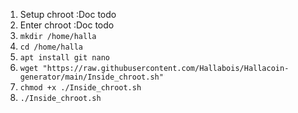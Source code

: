 1. Setup chroot :Doc todo
2. Enter chroot :Doc todo
3. ```mkdir /home/halla```
4. ```cd /home/halla```
5. ```apt install git nano```
6. ```wget "https://raw.githubusercontent.com/Hallabois/Hallacoin-generator/main/Inside_chroot.sh"```
7. ```chmod +x ./Inside_chroot.sh```
8. ```./Inside_chroot.sh```
